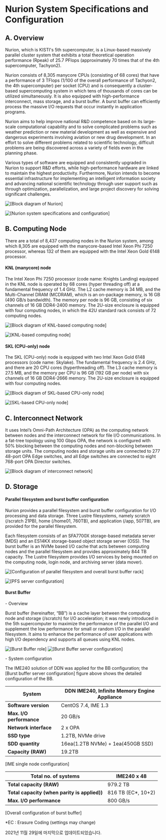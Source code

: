 # Nurion System Specifications and Configuration

## **A. Overview**

Nurion, which is KISTI's 5th supercomputer, is a Linux-based massively parallel cluster system that exhibits a total theoretical operation performance (Rpeak) of 25.7 PFlops (approximately 70 times that of the 4th supercomputer, Tachyon2).

Nurion consists of 8,305 manycore CPUs (consisting of 68 cores) that have a performance of 3 TFlops (1/100 of the overall performance of Tachyon2, the 4th supercomputer) per socket (CPU) and is consequently a cluster-based supercomputing system in which tens of thousands of cores can be utilized simultaneously. It is also equipped with high-performance interconnect, mass storage, and a burst buffer. A burst buffer can efficiently process the massive I/O requests that occur instantly in application programs.

Nurion aims to help improve national R\&D competence based on its large-scale computational capability and to solve complicated problems such as weather prediction or new material development as well as expensive and dangerous experiments involving aviation or new drug development. In an effort to solve different problems related to scientific technology, difficult problems are being discovered across a variety of fields even in the planning phase.

Various types of software are equipped and consistently upgraded in Nurion to support R\&D efforts, while high-performance hardware are linked to maintain the highest productivity. Furthermore, Nurion intends to become essential infrastructure for implementing an intelligent information society and advancing national scientific technology through user support such as through optimization, parallelization, and large project discovery for solving significant challenges.

![\[Block diagram of Nurion\]](../../../.gitbook/assets/46cGZjtaR1zSlum.png)

![\[Nurion system specifications and configuration\]](../../../.gitbook/assets/nurion-system-specifications-and-configuration.png)

## B. Computing Node

There are a total of 8,437 computing nodes in the Nurion system, among which 8,305 are equipped with the manycore-based Intel Xeon Phi 7250 processor, whereas 132 of them are equipped with the Intel Xeon Gold 6148 processor.

#### KNL (manycore) node

The Intel Xeon Phi 7250 processor (code name: Knights Landing) equipped in the KNL node is operated by 68 cores (hyper threading off) at a fundamental frequency of 1.4 GHz. The L2 cache memory is 34 MB, and the Multi-Channel DRAM (MCDRAM), which is an on-package memory, is 16 GB (490 GB/s bandwidth). The memory per node is 96 GB, consisting of six channels of 16 GB DDR4-2400 memory. The 2U-size enclosure is equipped with four computing nodes, in which the 42U standard rack consists of 72 computing nodes.

![\[Block diagram of KNL-based computing node\]](../../../.gitbook/assets/pOeRBFHIcyQUwfC.png)

![\[KNL-based computing node\]](../../../.gitbook/assets/MteLQQNt86MTMEz.png)

#### SKL (CPU-only) node

The SKL (CPU-only) node is equipped with two Intel Xeon Gold 6148 processors (code name: Skylake). The fundamental frequency is 2.4 GHz, and there are 20 CPU cores (hyperthreading off). The L3 cache memory is 27.5 MB, and the memory per CPU is 96 GB (192 GB per node) with six channels of 16 GB DDR4-2666 memory. The 2U-size enclosure is equipped with four computing nodes.

![\[Block diagram of SKL-based CPU-only node\]](../../../.gitbook/assets/NwiAvTQB3n1mbjQ.png)

![\[SKL-based CPU-only node\]](../../../.gitbook/assets/h3jV5a33UZiVL0I.png)

## C. Interconnect Network

It uses Intel’s Omni-Path Architecture (OPA) as the computing network between nodes and the interconnect network for file I/O communications. In a fat-tree topology using 100 Gbps OPA, the network is configured with 50% blocking between the computing nodes and non-blocking between storage units. The computing nodes and storage units are connected to 277 48-port OPA Edge switches, and all Edge switches are connected to eight 768-port OPA Director switches.

![\[Block diagram of interconnect network\]](../../../.gitbook/assets/89LSApl4oE0nAN0.png)

## D. Storage

#### Parallel filesystem and burst buffer configuration

Nurion provides a parallel filesystem and burst buffer configuration for I/O processing and data storage. Three Lustre filesystems, namely scratch (/scratch 21PB), home (/home01, 760TB), and application (/app, 507TB), are provided for the parallel filesystem.

Each filesystem consists of an SFA7700X storage-based metadata server (MDS) and an ES14KX storage-based object storage server (OSS). The burst buffer is an NVMe based I/O cache that acts between computing nodes and the parallel filesystem and provides approximately 844 TB capacity. The Lustre filesystem provides I/O services by being mounted on the computing node, login node, and archiving server (data mover).

![\[Configuration of parallel filesystem and overall burst buffer rack\]](../../../.gitbook/assets/sOdKlUWMwnbB9lP.png)

![\[PFS server configuration\]](../../../.gitbook/assets/UikUtB7HWx9PSti.png)

#### Burst Buffer

\- Overview

Burst buffer (hereinafter, “BB”) is a cache layer between the computing node and storage (/scratch) for I/O acceleration; it was newly introduced in the 5th supercomputer to maximize the performance of the parallel I/O and supplement the low performance for small or random I/O in the parallel filesystem. It aims to enhance the performance of user applications with high I/O dependency and supports all queues using KNL nodes.

![\[Burst Buffer role\]](../../../.gitbook/assets/6n7FDTWgDLwFPaD.png) ![\[Burst Buffer server configuration\]](../../../.gitbook/assets/ijCBgRkhSskY4Fv.png)

\- System configuration

The IME240 solution of DDN was applied for the BB configuration; the \[Burst buffer server configuration] figure above shows the detailed configuration of the BB.

| **System**               | DDN IME240, Infinite Memory Engine Appliance |
| ------------------------ | -------------------------------------------- |
| **Software version**     | CentOS 7.4, IME 1.3                          |
| **Max. I/O performance** | 20 GB/s                                      |
| **Network interface**    | 2 x OPA                                      |
| **SSD type**             | 1.2TB, NVMe drive                            |
| **SDD quantity**         | 16ea(1.2TB NVMe) + 1ea(450GB SSD)            |
| **Capacity (RAW)**       | 19.2TB                                       |

&#x20;                                                          \[IME single node configuration]

| **Total no. of systems**                     | IME240 x 48         |
| -------------------------------------------- | ------------------- |
| **Total capacity (RAW)**                     | 979.2 TB            |
| **Total capacity (when parity is applied))** | 816 TB (EC\*, 10+2) |
| **Max. I/O performance**                     | 800 GB/s            |

&#x20;                                                          \[Overall configuration of burst buffer]



\*EC : Erasure Coding (settings may change)

2021년 11월 29일에 마지막으로 업데이트되었습니다.
